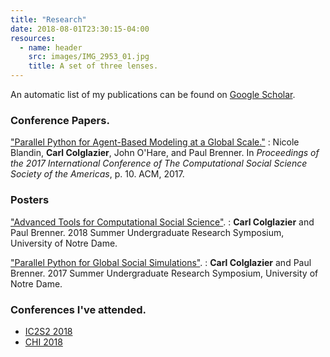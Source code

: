 ```yaml
---
title: "Research"
date: 2018-08-01T23:30:15-04:00
resources:
  - name: header
    src: images/IMG_2953_01.jpg
    title: A set of three lenses.
---
```


An automatic list of my publications can be found on [Google Scholar][gscholar].

### Conference Papers.

["Parallel Python for Agent-Based Modeling at a Global Scale."](https://dl.acm.org/citation.cfm?id=3145588)
: Nicole Blandin, **Carl Colglazier**, John O'Hare, and Paul Brenner.
In *Proceedings of the 2017 International Conference of The Computational Social Science Society of the Americas*, p. 10. ACM, 2017.


### Posters

["Advanced Tools for Computational Social Science"][css2018-poster].
:  **Carl Colglazier** and Paul Brenner.
  2018 Summer Undergraduate Research Symposium, University of Notre
  Dame.

["Parallel Python for Global Social Simulations"][css2017-poster].
:  **Carl Colglazier** and Paul Brenner.
  2017 Summer Undergraduate Research Symposium, University of Notre
  Dame.

### Conferences I've attended.

+ [IC2S2 2018][ic2s22018]
+ [CHI 2018][chi2018]

[gscholar]: https://scholar.google.com/citations?hl=en&user=18JgozoAAAAJ&view_op=list_works&sortby=pubdate "Carl Colglazier - Google Scholar Citations"

[css2017-poster]: https://crc.nd.edu/images/docs/reu/2017/posters/Final-Final-Poster---Carl-Colglazier.png "Parallel Python for Global Social Simulations"

[css2018-poster]: https://crc.nd.edu/images/docs/reu/2018/posters/Poster---Carl-Colglazier.png "Advanced Tools for Computational Social Science"

[chi2018]: https://chi2018.acm.org/ "CHI 2018 &#8211; Engage with CHI &#8211; Montréal, Canada • April 21-26"

[ic2s22018]: https://www.kellogg.northwestern.edu/news-events/conference/ic2s2/2018.aspx "2018 International Conference on Computational Social Science"
